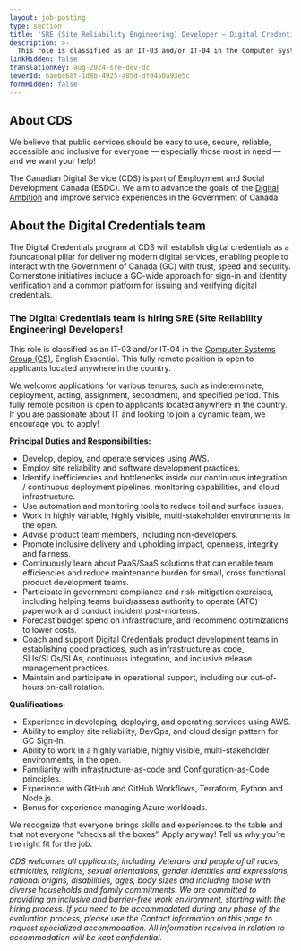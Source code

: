 ```yaml
---
layout: job-posting
type: section
title: 'SRE (Site Reliability Engineering) Developer — Digital Credentials Team'
description: >-
  This role is classified as an IT-03 and/or IT-04 in the Computer Systems Group (CS), English Essential. This fully remote position is open to applicants located anywhere in the country.
linkHidden: false
translationKey: aug-2024-sre-dev-dc
leverId: 6aebc68f-1d8b-4925-a85d-df9450a93e5c
formHidden: false
---
```


## About CDS 
We believe that public services should be easy to use, secure, reliable, accessible and inclusive for everyone — especially those most in need — and we want your help!

The Canadian Digital Service (CDS) is part of Employment and Social Development Canada (ESDC). We aim to advance the goals of the [Digital Ambition](https://www.canada.ca/en/government/system/digital-government/government-canada-digital-operations-strategic-plans/canada-digital-ambition.html) and improve service experiences in the Government of Canada.

## About the Digital Credentials team
The Digital Credentials program at CDS will establish digital credentials as a foundational pillar for delivering modern digital services, enabling people to interact with the Government of Canada (GC) with trust, speed and security. Cornerstone initiatives include a GC-wide approach for sign-in and identity verification and a common platform for issuing and verifying digital credentials.

### **The Digital Credentials team is hiring SRE (Site Reliability Engineering) Developers!** 

This role is classified as an IT-03 and/or IT-04 in the [Computer Systems Group (CS)](https://www.tbs-sct.canada.ca/agreements-conventions/view-visualiser-eng.aspx?id=1#toc27633227634), English Essential. This fully remote position is open to applicants located anywhere in the country.

We welcome applications for various tenures, such as indeterminate, deployment, acting, assignment, secondment, and specified period. This fully remote position is open to applicants located anywhere in the country. If you are passionate about IT and looking to join a dynamic team, we encourage you to apply!

**Principal Duties and Responsibilities:**
- Develop, deploy, and operate services using AWS. 
- Employ site reliability and software development practices. 
- Identify inefficiencies and bottlenecks inside our continuous integration / continuous deployment pipelines, monitoring capabilities, and cloud infrastructure. 
- Use automation and monitoring tools to reduce toil and surface issues. 
- Work in highly variable, highly visible, multi-stakeholder environments in the open. 
- Advise product team members, including non-developers. 
- Promote inclusive delivery and upholding impact, openness, integrity and fairness. 
- Continuously learn about PaaS/SaaS solutions that can enable team efficiencies and reduce maintenance burden for small, cross functional product development teams. 
- Participate in government compliance and risk-mitigation exercises, including helping teams build/assess authority to operate (ATO) paperwork and conduct incident post-mortems. 
- Forecast budget spend on infrastructure, and recommend optimizations to lower costs. 
- Coach and support Digital Credentials product development teams in establishing good practices, such as infrastructure as code, SLIs/SLOs/SLAs, continuous integration, and inclusive release management practices. 
- Maintain and participate in operational support, including our out-of-hours on-call rotation. 

**Qualifications:**
- Experience in developing, deploying, and operating services using AWS. 
- Ability to employ site reliability, DevOps, and cloud design pattern for GC Sign-In.
- Ability to work in a highly variable, highly visible, multi-stakeholder environments, in the open.
- Familiarity with infrastructure-as-code and Configuration-as-Code principles.
- Experience with GitHub and GitHub Workflows, Terraform, Python and Node.js.
- Bonus for experience managing Azure workloads.

We recognize that everyone brings skills and experiences to the table and that not everyone “checks all the boxes”. Apply anyway! Tell us why you’re the right fit for the job.

*CDS welcomes all applicants, including Veterans and people of all races, ethnicities, religions, sexual orientations, gender identities and expressions, national origins, disabilities, ages, body sizes and including those with diverse households and family commitments. We are committed to providing an inclusive and barrier-free work environment, starting with the hiring process. If you need to be accommodated during any phase of the evaluation process, please use the Contact information on this page to request specialized accommodation. All information received in relation to accommodation will be kept confidential.*

